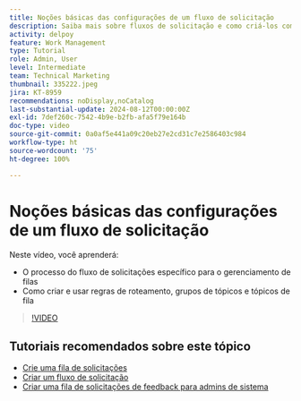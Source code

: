 ```yaml
---
title: Noções básicas das configurações de um fluxo de solicitação
description: Saiba mais sobre fluxos de solicitação e como criá-los com regras de roteamento, grupos de tópicos e tópicos da fila.
activity: delpoy
feature: Work Management
type: Tutorial
role: Admin, User
level: Intermediate
team: Technical Marketing
thumbnail: 335222.jpeg
jira: KT-8959
recommendations: noDisplay,noCatalog
last-substantial-update: 2024-08-12T00:00:00Z
exl-id: 7def260c-7542-4b9e-b2fb-afa5f79e164b
doc-type: video
source-git-commit: 0a0af5e441a09c20eb27e2cd31c7e2586403c984
workflow-type: ht
source-wordcount: '75'
ht-degree: 100%

---
```


# Noções básicas das configurações de um fluxo de solicitação

Neste vídeo, você aprenderá:

* O processo do fluxo de solicitações específico para o gerenciamento de filas
* Como criar e usar regras de roteamento, grupos de tópicos e tópicos de fila

>[!VIDEO](https://video.tv.adobe.com/v/335222/?quality=12&learn=on)

## Tutoriais recomendados sobre este tópico

* [Crie uma fila de solicitações](/help/manage-work/request-queues/create-a-request-queue.md)
* [Criar um fluxo de solicitação](/help/manage-work/request-queues/create-a-request-flow.md)
* [Criar uma fila de solicitações de feedback para admins de sistema](/help/manage-work/request-queues/create-a-system-admin-feedback-request-queue.md)
